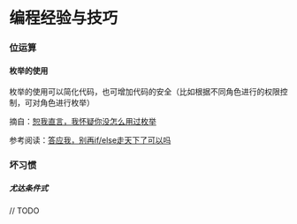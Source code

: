 # 编程经验与技巧



### 位运算







#### 枚举的使用

枚举的使用可以简化代码，也可增加代码的安全（比如根据不同角色进行的权限控制，可对角色进行枚举）

摘自：[恕我直言，我怀疑你没怎么用过枚举](https://www.bilibili.com/read/cv5140736)

参考阅读：[答应我，别再if/else走天下了可以吗](https://www.bilibili.com/read/cv4257620?from=articleDetail)


### 坏习惯

##### 尤达条件式

// TODO

